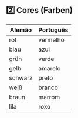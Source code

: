 ## 2️⃣ Cores (Farben)
| Alemão   | Português   |
|----------|------------|
| rot      | vermelho    |
| blau     | azul        |
| grün     | verde       |
| gelb     | amarelo     |
| schwarz  | preto       |
| weiß     | branco      |
| braun    | marrom      |
| lila     | roxo        |
